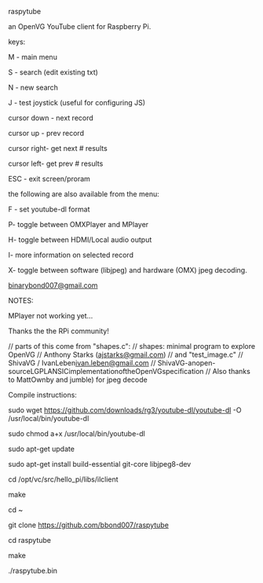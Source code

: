 raspytube

an OpenVG YouTube client for Raspberry Pi.

keys:

 M - main menu
 
 S - search (edit existing txt)
 
 N - new search
 
 J - test joystick (useful for configuring JS)
 
 cursor down - next record
 
 cursor up - prev record
 
 cursor right- get next # results
 
 cursor left- get prev # results
 
 ESC - exit screen/proram
 
the following are also available from the menu:

 F - set youtube-dl format
 
 P- toggle between OMXPlayer and MPlayer 
 
 H- toggle between HDMI/Local audio output
 
 I- more information on selected record
 
 X- toggle between software (libjpeg) and hardware (OMX) jpeg decoding.
 
binarybond007@gmail.com

NOTES:

 MPlayer not working yet... 
 
Thanks the the RPi community!

// parts of this come from "shapes.c":
// shapes: minimal program to explore OpenVG
// Anthony Starks (ajstarks@gmail.com)
// and "test_image.c"
// ShivaVG / IvanLeben<ivan.leben@gmail.com>
// ShivaVG-anopen-sourceLGPLANSICimplementationoftheOpenVGspecification
// Also thanks to MattOwnby and jumble) for jpeg decode 


Compile instructions:

sudo wget https://github.com/downloads/rg3/youtube-dl/youtube-dl -O /usr/local/bin/youtube-dl

sudo chmod a+x /usr/local/bin/youtube-dl

sudo apt-get update

sudo apt-get install build-essential git-core libjpeg8-dev

cd /opt/vc/src/hello_pi/libs/ilclient

make

cd ~

git clone https://github.com/bbond007/raspytube

cd raspytube

make

./raspytube.bin

 
